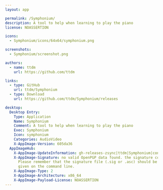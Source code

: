 ```yaml
---
layout: app

permalink: /Symphonium/
description: A tool to help when learning to play the piano
license: NOASSERTION

icons:
  - Symphonium/icons/64x64/symphonium.png

screenshots:
  - Symphonium/screenshot.png

authors:
  - name: ttdm
    url: https://github.com/ttdm

links:
  - type: GitHub
    url: ttdm/Symphonium
  - type: Download
    url: https://github.com/ttdm/Symphonium/releases

desktop:
  Desktop Entry:
    Type: Application
    Name: Symphonium
    Comment: A tool to help when learning to play the piano
    Exec: Symphonium
    Icon: symphonium
    Categories: AudioVideo
    X-AppImage-Version: 605da36
  AppImageHub:
    X-AppImage-UpdateInformation: gh-releases-zsync|ttdm|Symphonium|continuous|Symphonium*-x86_64.AppImage.zsync
    X-AppImage-Signature: no valid OpenPGP data found. the signature could not be verified.
      Please remember that the signature file (.sig or .asc) should be the first file
      given on the command line.
    X-AppImage-Type: 2
    X-AppImage-Architecture: x86_64
    X-AppImage-Payload-License: NOASSERTION
---
```

